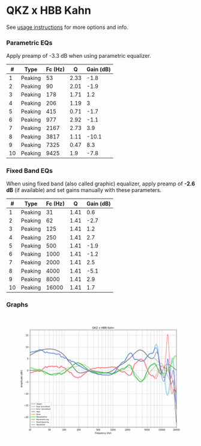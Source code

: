 # QKZ x HBB Kahn
See [usage instructions](https://github.com/jaakkopasanen/AutoEq#usage) for more options and info.

### Parametric EQs
Apply preamp of -3.3 dB when using parametric equalizer.

|   # | Type    |   Fc (Hz) |    Q |   Gain (dB) |
|-----|---------|-----------|------|-------------|
|   1 | Peaking |        53 | 2.33 |        -1.8 |
|   2 | Peaking |        90 | 2.01 |        -1.9 |
|   3 | Peaking |       178 | 1.71 |         1.2 |
|   4 | Peaking |       206 | 1.19 |         3   |
|   5 | Peaking |       415 | 0.71 |        -1.7 |
|   6 | Peaking |       977 | 2.92 |        -1.1 |
|   7 | Peaking |      2167 | 2.73 |         3.9 |
|   8 | Peaking |      3817 | 1.11 |       -10.1 |
|   9 | Peaking |      7325 | 0.47 |         8.3 |
|  10 | Peaking |      9425 | 1.9  |        -7.8 |

### Fixed Band EQs
When using fixed band (also called graphic) equalizer, apply preamp of **-2.6 dB** (if available) and set gains manually with these parameters.

|   # | Type    |   Fc (Hz) |    Q |   Gain (dB) |
|-----|---------|-----------|------|-------------|
|   1 | Peaking |        31 | 1.41 |         0.6 |
|   2 | Peaking |        62 | 1.41 |        -2.7 |
|   3 | Peaking |       125 | 1.41 |         1.2 |
|   4 | Peaking |       250 | 1.41 |         2.7 |
|   5 | Peaking |       500 | 1.41 |        -1.9 |
|   6 | Peaking |      1000 | 1.41 |        -1.2 |
|   7 | Peaking |      2000 | 1.41 |         2.5 |
|   8 | Peaking |      4000 | 1.41 |        -5.1 |
|   9 | Peaking |      8000 | 1.41 |         2.9 |
|  10 | Peaking |     16000 | 1.41 |         1.7 |

### Graphs
![](./QKZ%20x%20HBB%20Kahn.png)
